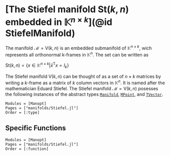 # [The Stiefel manifold $\mathrm{St}(k,n)$ embedded in $\mathbb K^{n\times k}$](@id StiefelManifold)

The manifold $\mathcal M = \mathrm{V}(k,n)$ is an embedded submanifold of
$\mathbb{K}^{n×k}$, wich represents all orthonormal k-frames in
$\mathbb{K}^{n}$. The set can be written as

$\mathrm{St}(k,n) = \bigl\{ x \in \mathbb{K}^{n\times k} \big| {\bar x}^{\mathrm{T}}x = I_k \bigl\}$


The Stiefel manifold $\mathrm{V}(k,n)$ can be thought of as a set of $n×k$
matrices by writing a $k$-frame as a matrix of $k$ column vectors in
$\mathbb{K}^{n}$. It is named after the mathematician Eduard Stiefel.
The Stiefel manifold $\mathcal M = \mathrm{V}(k,n)$ posesses the following instances of the
abstract types [`Manifold`](@ref), [`MPoint`](@ref), and [`TVector`](@ref).

```@autodocs
Modules = [Manopt]
Pages = ["manifolds/Stiefel.jl"]
Order = [:type]
```

## Specific Functions

```@autodocs
Modules = [Manopt]
Pages = ["manifolds/Stiefel.jl"]
Order = [:function]
```
